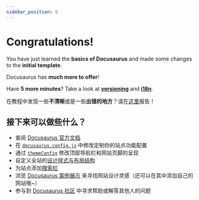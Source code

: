 ```yaml
---
sidebar_position: 6
---
```


# Congratulations!

You have just learned the **basics of Docusaurus** and made some changes to the **initial template**.

Docusaurus has **much more to offer**!

Have **5 more minutes**? Take a look at **[versioning](../tutorial-extras/manage-docs-versions.md)** and **[i18n](../tutorial-extras/translate-your-site.md)**.

在教程中发现一些**不清晰**或是一些**出错的地方**？请在[这里](https://github.com/facebook/docusaurus/discussions/4610)报告！ 

## 接下来可以做些什么？

- 查阅 [Docusaurus 官方文档](https://docusaurus.io/)
- 在 [`docusaurus.config.js`](https://docusaurus.io/docs/api/docusaurus-config) 中修改定制你的站点功能配置
- 通过 [`themeConfig`](https://docusaurus.io/docs/api/themes/configuration) 修改顶部导航栏和网站页脚的呈现
- 自定义全站的[设计样式与布局结构](https://docusaurus.io/docs/styling-layout)
- 为站点添加[搜索栏](https://docusaurus.io/docs/search)
- 浏览 [Docusaurus 案例展示](https://docusaurus.io/showcase) 来寻找网站设计灵感（还可以在其中添加自己的网站哦~）
- 参与到 [Docusaurus 社区](https://docusaurus.io/community/support) 中寻求帮助或解答其他人的问题
